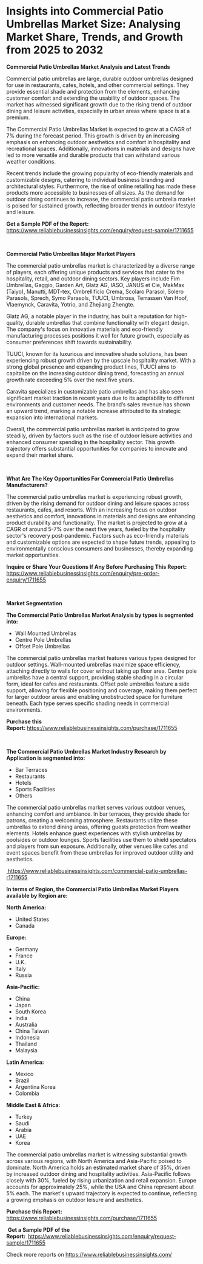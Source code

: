 <p><h1>Insights into Commercial Patio Umbrellas Market Size: Analysing Market Share, Trends, and Growth from 2025 to 2032</h1></p><p><strong>Commercial Patio Umbrellas Market Analysis and Latest Trends</strong></p>
<p><p>Commercial patio umbrellas are large, durable outdoor umbrellas designed for use in restaurants, cafes, hotels, and other commercial settings. They provide essential shade and protection from the elements, enhancing customer comfort and extending the usability of outdoor spaces. The market has witnessed significant growth due to the rising trend of outdoor dining and leisure activities, especially in urban areas where space is at a premium.</p><p>The Commercial Patio Umbrellas Market is expected to grow at a CAGR of 7% during the forecast period. This growth is driven by an increasing emphasis on enhancing outdoor aesthetics and comfort in hospitality and recreational spaces. Additionally, innovations in materials and designs have led to more versatile and durable products that can withstand various weather conditions.</p><p>Recent trends include the growing popularity of eco-friendly materials and customizable designs, catering to individual business branding and architectural styles. Furthermore, the rise of online retailing has made these products more accessible to businesses of all sizes. As the demand for outdoor dining continues to increase, the commercial patio umbrella market is poised for sustained growth, reflecting broader trends in outdoor lifestyle and leisure.</p></p>
<p><strong>Get a Sample PDF of the Report:&nbsp;</strong> <a href="https://www.reliablebusinessinsights.com/enquiry/request-sample/1711655?utm_campaign=2811&utm_medium=2&utm_source=Github&utm_content=ia&utm_term=04042025&utm_id=commercial-patio-umbrellas">https://www.reliablebusinessinsights.com/enquiry/request-sample/1711655</a></p>
<p>&nbsp;</p>
<p><strong>Commercial Patio Umbrellas Major Market Players</strong></p>
<p><p>The commercial patio umbrellas market is characterized by a diverse range of players, each offering unique products and services that cater to the hospitality, retail, and outdoor dining sectors. Key players include Fim Umbrellas, Gaggio, Garden Art, Glatz AG, IASO, JANUS et Cie, MakMax (Taiyo), Manutti, MDT-tex, Ombrellificio Crema, Scolaro Parasol, Solero Parasols, Sprech, Symo Parasols, TUUCI, Umbrosa, Terrassen Van Hoof, Vlaemynck, Caravita, Yotrio, and Zhejiang Zhengte.</p><p>Glatz AG, a notable player in the industry, has built a reputation for high-quality, durable umbrellas that combine functionality with elegant design. The company's focus on innovative materials and eco-friendly manufacturing processes positions it well for future growth, especially as consumer preferences shift towards sustainability.</p><p>TUUCI, known for its luxurious and innovative shade solutions, has been experiencing robust growth driven by the upscale hospitality market. With a strong global presence and expanding product lines, TUUCI aims to capitalize on the increasing outdoor dining trend, forecasting an annual growth rate exceeding 5% over the next five years.</p><p>Caravita specializes in customizable patio umbrellas and has also seen significant market traction in recent years due to its adaptability to different environments and customer needs. The brand’s sales revenue has shown an upward trend, marking a notable increase attributed to its strategic expansion into international markets.</p><p>Overall, the commercial patio umbrellas market is anticipated to grow steadily, driven by factors such as the rise of outdoor leisure activities and enhanced consumer spending in the hospitality sector. This growth trajectory offers substantial opportunities for companies to innovate and expand their market share.</p></p>
<p>&nbsp;</p>
<p><strong>What Are The Key Opportunities For Commercial Patio Umbrellas Manufacturers?</strong></p>
<p><p>The commercial patio umbrellas market is experiencing robust growth, driven by the rising demand for outdoor dining and leisure spaces across restaurants, cafes, and resorts. With an increasing focus on outdoor aesthetics and comfort, innovations in materials and designs are enhancing product durability and functionality. The market is projected to grow at a CAGR of around 5-7% over the next five years, fueled by the hospitality sector's recovery post-pandemic. Factors such as eco-friendly materials and customizable options are expected to shape future trends, appealing to environmentally conscious consumers and businesses, thereby expanding market opportunities.</p></p>
<p><strong>Inquire or Share Your Questions If Any Before Purchasing This Report:</strong> <a href="https://www.reliablebusinessinsights.com/enquiry/pre-order-enquiry/1711655?utm_campaign=2811&utm_medium=2&utm_source=Github&utm_content=ia&utm_term=04042025&utm_id=commercial-patio-umbrellas">https://www.reliablebusinessinsights.com/enquiry/pre-order-enquiry/1711655</a></p>
<p>&nbsp;</p>
<p><strong>Market Segmentation</strong></p>
<p><strong>The Commercial Patio Umbrellas Market Analysis by types is segmented into:</strong></p>
<p><ul><li>Wall Mounted Umbrellas</li><li>Centre Pole Umbrellas</li><li>Offset Pole Umbrellas</li></ul></p>
<p><p>The commercial patio umbrellas market features various types designed for outdoor settings. Wall-mounted umbrellas maximize space efficiency, attaching directly to walls for cover without taking up floor area. Centre pole umbrellas have a central support, providing stable shading in a circular form, ideal for cafes and restaurants. Offset pole umbrellas feature a side support, allowing for flexible positioning and coverage, making them perfect for larger outdoor areas and enabling unobstructed space for furniture beneath. Each type serves specific shading needs in commercial environments.</p></p>
<p><strong>Purchase this Report:&nbsp;</strong><a href="https://www.reliablebusinessinsights.com/purchase/1711655?utm_campaign=2811&utm_medium=2&utm_source=Github&utm_content=ia&utm_term=04042025&utm_id=commercial-patio-umbrellas">https://www.reliablebusinessinsights.com/purchase/1711655</a></p>
<p>&nbsp;</p>
<p><strong>The Commercial Patio Umbrellas Market Industry Research by Application is segmented into:</strong></p>
<p><ul><li>Bar Terraces</li><li>Restaurants</li><li>Hotels</li><li>Sports Facilities</li><li>Others</li></ul></p>
<p><p>The commercial patio umbrellas market serves various outdoor venues, enhancing comfort and ambiance. In bar terraces, they provide shade for patrons, creating a welcoming atmosphere. Restaurants utilize these umbrellas to extend dining areas, offering guests protection from weather elements. Hotels enhance guest experiences with stylish umbrellas by poolsides or outdoor lounges. Sports facilities use them to shield spectators and players from sun exposure. Additionally, other venues like cafes and event spaces benefit from these umbrellas for improved outdoor utility and aesthetics.</p></p>
<p><a href="https://www.reliablebusinessinsights.com/commercial-patio-umbrellas-r1711655?utm_campaign=2811&utm_medium=2&utm_source=Github&utm_content=ia&utm_term=04042025&utm_id=commercial-patio-umbrellas">&nbsp;https://www.reliablebusinessinsights.com/commercial-patio-umbrellas-r1711655</a></p>
<p><strong>In terms of Region, the Commercial Patio Umbrellas Market Players available by Region are:</strong></p>
<p>
    <p> <strong> North America: </strong>
        <ul>
            <li>United States</li>
            <li>Canada</li>
        </ul>
        </p> 
    <p> <strong> Europe: </strong>
        <ul>
            <li>Germany</li>
            <li>France</li>
            <li>U.K.</li>
            <li>Italy</li>
            <li>Russia</li>
        </ul>
        </p> 
    <p> <strong> Asia-Pacific: </strong>
        <ul>
            <li>China</li>
            <li>Japan</li>
            <li>South Korea</li>
            <li>India</li>
            <li>Australia</li>
            <li>China Taiwan</li>
            <li>Indonesia</li>
            <li>Thailand</li>
            <li>Malaysia</li>
        </ul>
        </p> 
    <p> <strong> Latin America: </strong>
        <ul>
            <li>Mexico</li>
            <li>Brazil</li>
            <li>Argentina Korea</li>
            <li>Colombia</li>
        </ul>
        </p> 
    <p> <strong> Middle East & Africa: </strong>
        <ul>
            <li>Turkey</li>
            <li>Saudi</li>
            <li>Arabia</li>
            <li>UAE</li>
            <li>Korea</li>
        </ul>
    </p>
    </p>
<p><p>The commercial patio umbrellas market is witnessing substantial growth across various regions, with North America and Asia-Pacific poised to dominate. North America holds an estimated market share of 35%, driven by increased outdoor dining and hospitality activities. Asia-Pacific follows closely with 30%, fueled by rising urbanization and retail expansion. Europe accounts for approximately 25%, while the USA and China represent about 5% each. The market's upward trajectory is expected to continue, reflecting a growing emphasis on outdoor leisure and aesthetics.</p></p>
<p><strong>Purchase this Report: </strong><a href="https://www.reliablebusinessinsights.com/purchase/1711655?utm_campaign=2811&utm_medium=2&utm_source=Github&utm_content=ia&utm_term=04042025&utm_id=commercial-patio-umbrellas">https://www.reliablebusinessinsights.com/purchase/1711655</a></p>
<p>&nbsp;<strong>Get a Sample PDF of the Report:&nbsp;&nbsp;</strong><a href="https://www.reliablebusinessinsights.com/enquiry/request-sample/1711655?utm_campaign=2811&utm_medium=2&utm_source=Github&utm_content=ia&utm_term=04042025&utm_id=commercial-patio-umbrellas">https://www.reliablebusinessinsights.com/enquiry/request-sample/1711655</a></p>
<p><strong></strong></p>
<p>Check more reports on <a href="https://www.reliablebusinessinsights.com/?utm_campaign=2811&utm_medium=2&utm_source=Github&utm_content=ia&utm_term=04042025&utm_id=commercial-patio-umbrellas">https://www.reliablebusinessinsights.com/</a></p>